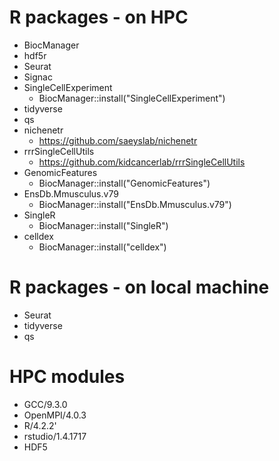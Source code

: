 # R packages - on HPC
- BiocManager
- hdf5r
- Seurat
- Signac
- SingleCellExperiment
    - BiocManager::install("SingleCellExperiment")
- tidyverse
- qs
- nichenetr
    - https://github.com/saeyslab/nichenetr
- rrrSingleCellUtils
    - https://github.com/kidcancerlab/rrrSingleCellUtils
- GenomicFeatures
    - BiocManager::install("GenomicFeatures")
- EnsDb.Mmusculus.v79
    - BiocManager::install("EnsDb.Mmusculus.v79")
- SingleR
    - BiocManager::install("SingleR")
- celldex
    - BiocManager::install("celldex")

# R packages - on local machine
- Seurat
- tidyverse
- qs

# HPC modules
- GCC/9.3.0
- OpenMPI/4.0.3
- R/4.2.2'
- rstudio/1.4.1717
- HDF5
